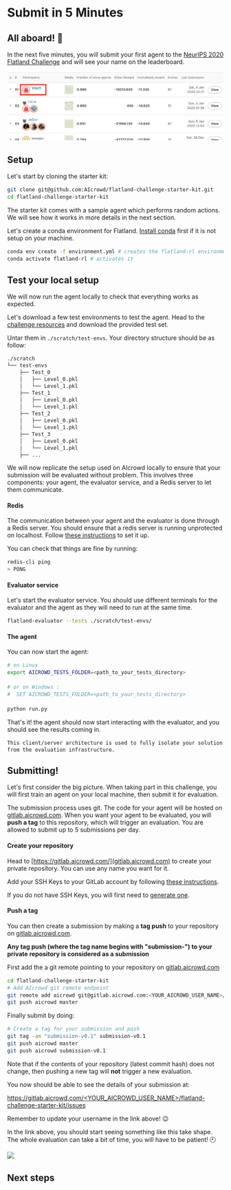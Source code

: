 
Submit in 5 Minutes
===

All aboard! 🚂
---

In the next five minutes, you will submit your first agent to the [NeurIPS 2020 Flatland Challenge](https://www.aicrowd.com/challenges/neurips-2020-flatland-challenge/) and will see your name on the leaderboard.

![leaderboard](assets/images/you.png)

Setup
---

Let's start by cloning the starter kit: 

```bash
git clone git@github.com:AIcrowd/flatland-challenge-starter-kit.git
cd flatland-challenge-starter-kit
```

The starter kit comes with a sample agent which performs random actions. We will see how it works in more details in the next section.

Let's create a conda environment for Flatland. [Install conda](https://www.anaconda.com/products/individual) first if it is not setup on your machine.

```bash
conda env create -f environment.yml # creates the flatland-rl environment
conda activate flatland-rl # activates it
```


Test your local setup
---

We will now run the agent locally to check that everything works as expected.

Let's download a few test environments to test the agent. Head to the [challenge resources](https://www.aicrowd.com/challenges/neurips-2020-flatland-challenge/dataset_files) and download the provided test set.

Untar them in `./scratch/test-envs`. Your directory structure should be as follow:

```
./scratch
└── test-envs
    ├── Test_0
    │   ├── Level_0.pkl
    │   └── Level_1.pkl
    ├── Test_1
    │   ├── Level_0.pkl
    │   └── Level_1.pkl
    ├── Test_2
    │   ├── Level_0.pkl
    │   └── Level_1.pkl
    ├── Test_3
    │   ├── Level_0.pkl
    │   └── Level_1.pkl
    ├── ...
``` 

We will now replicate the setup used on AIcrowd locally to ensure that your submission will be evaluated without problem. This involves three components: your agent, the evaluator service, and a Redis server to let them communicate. 

#### Redis

The communication between your agent and the evaluator is done through a Redis server. You should ensure that a redis server is running unprotected on localhost. Follow [these instructions](https://redis.io/topics/quickstart) to set it up.

You can check that things are fine by running:

```bash
redis-cli ping
> PONG
```

#### Evaluator service

Let's start the evaluator service. You should use different terminals for the evaluator and the agent as they will need to run at the same time.

```bash
flatland-evaluator --tests ./scratch/test-envs/
```

#### The agent

You can now start the agent:

```bash
# on Linux
export AICROWD_TESTS_FOLDER=<path_to_your_tests_directory>

# or on Windows :
#  SET AICROWD_TESTS_FOLDER=<path_to_your_tests_directory>

python run.py
```

That's it! the agent should now start interacting with the evaluator, and you should see the results coming in.

```{admonition} Why so complicated?
This client/server architecture is used to fully isolate your solution from the evaluation infrastructure.
```


Submitting!
---

Let's first consider the big picture. When taking part in this challenge, you will first train an agent on your local machine, then submit it for evaluation. 

The submission process uses git. The code for your agent will be hosted on [gitlab.aicrowd.com](https://gitlab.aicrowd.com/). When you want your agent to be evaluated, you will **push a tag** to this repository, which will trigger an evaluation. You are allowed to submit up to 5 submissions per day.

#### Create your repository

Head to [https://gitlab.aicrowd.com/](gitlab.aicrowd.com) to create your private repository. You can use any name you want for it.

Add your SSH Keys to your GitLab account by following [these instructions](https://docs.gitlab.com/ee/gitlab-basics/create-your-ssh-keys.html).

If you do not have SSH Keys, you will first need to [generate one](https://docs.gitlab.com/ee/ssh/README.html#generating-a-new-ssh-key-pair).

#### Push a tag

You can then create a submission by making a **tag push** to your repository on [gitlab.aicrowd.com](https://gitlab.aicrowd.com/).

**Any tag push (where the tag name begins with "submission-") to your private repository is considered as a submission**  

First add the a git remote pointing to your repository on [gitlab.aicrowd.com](https://gitlab.aicrowd.com/)

```bash
cd flatland-challenge-starter-kit
# Add AIcrowd git remote endpoint
git remote add aicrowd git@gitlab.aicrowd.com:<YOUR_AICROWD_USER_NAME>/flatland-challenge-starter-kit.git
git push aicrowd master
```

Finally submit by doing:

```bash
# Create a tag for your submission and push
git tag -am "submission-v0.1" submission-v0.1
git push aicrowd master
git push aicrowd submission-v0.1
```

Note that if the contents of your repository (latest commit hash) does not change, then pushing a new tag will **not** trigger a new evaluation.

You now should be able to see the details of your submission at:

[https://gitlab.aicrowd.com/<YOUR_AICROWD_USER_NAME>/flatland-challenge-starter-kit/issues](https://gitlab.aicrowd.com//<YOUR_AICROWD_USER_NAME>/flatland-challenge-starter-kit/issues)

Remember to update your username in the link above! 😉 

In the link above, you should start seeing something like this take shape. The whole evaluation can take a bit of time, you will have to be patient! 🕙

![](https://i.imgur.com/4HWf1jU.png)


Next steps
---

